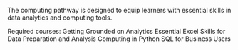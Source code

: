 The computing pathway is designed to equip learners with essential skills in data analytics and computing tools. 

Required courses:
Getting Grounded on Analytics
Essential Excel Skills for Data Preparation and Analysis
Computing in Python
SQL for Business Users

